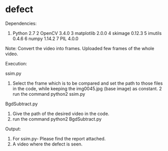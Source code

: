 # defect


Dependencies: 

  1. Python 2.7
  2  OpenCV 3.4.0
  3  matplotlib 2.0.0
  4  skimage 0.12.3
  5  imutils 0.4.6
  6  numpy 1.14.2
  7  PIL 4.0.0

Note:
Convert the video into frames. Uploaded few frames of the whole video.

Execution: 
  
  ssim.py
  1. Select the frame which is to be compared and set the path to those files in the code, while keeping the img0045.jpg (base      image) as constant.
  2  run the command python2 ssim.py

  BgdSubtract.py

  1. Give the path of the desired video in the code.
  2. run the command python2 BgdSubtract.py


Output:

  1. For ssim.py- Please find the report attached.
  2. A video where the defect is seen.



  
